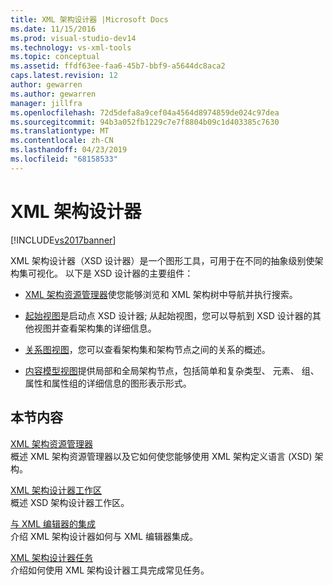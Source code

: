 ```yaml
---
title: XML 架构设计器 |Microsoft Docs
ms.date: 11/15/2016
ms.prod: visual-studio-dev14
ms.technology: vs-xml-tools
ms.topic: conceptual
ms.assetid: ffdf63ee-faa6-45b7-bbf9-a5644dc8aca2
caps.latest.revision: 12
author: gewarren
ms.author: gewarren
manager: jillfra
ms.openlocfilehash: 72d5defa8a9cef04a4564d8974859de024c97dea
ms.sourcegitcommit: 94b3a052fb1229c7e7f8804b09c1d403385c7630
ms.translationtype: MT
ms.contentlocale: zh-CN
ms.lasthandoff: 04/23/2019
ms.locfileid: "68158533"
---
```

# <a name="xml-schema-designer"></a>XML 架构设计器
[!INCLUDE[vs2017banner](../includes/vs2017banner.md)]

XML 架构设计器（XSD 设计器）是一个图形工具，可用于在不同的抽象级别使架构集可视化。 以下是 XSD 设计器的主要组件：    
  
- [XML 架构资源管理器](../xml-tools/xml-schema-explorer.md)使您能够浏览和 XML 架构树中导航并执行搜索。  
  
- [起始视图](../xml-tools/start-view.md)是启动点 XSD 设计器; 从起始视图，您可以导航到 XSD 设计器的其他视图并查看架构集的详细信息。  
  
- [关系图视图](../xml-tools/graph-view.md)，您可以查看架构集和架构节点之间的关系的概述。  
  
- [内容模型视图](../xml-tools/content-model-view.md)提供局部和全局架构节点，包括简单和复杂类型、 元素、 组、 属性和属性组的详细信息的图形表示形式。  
  
## <a name="in-this-section"></a>本节内容  
 [XML 架构资源管理器](../xml-tools/xml-schema-explorer.md)  
 概述 XML 架构资源管理器以及它如何使您能够使用 XML 架构定义语言 (XSD) 架构。  
  
 [XML 架构设计器工作区](../xml-tools/xml-schema-designer-workspace.md)  
 概述 XSD 架构设计器工作区。  
  
 [与 XML 编辑器的集成](../xml-tools/integration-with-xml-editor.md)  
 介绍 XML 架构设计器如何与 XML 编辑器集成。  
  
 [XML 架构设计器任务](../xml-tools/xml-schema-designer-tasks.md)  
 介绍如何使用 XML 架构设计器工具完成常见任务。
